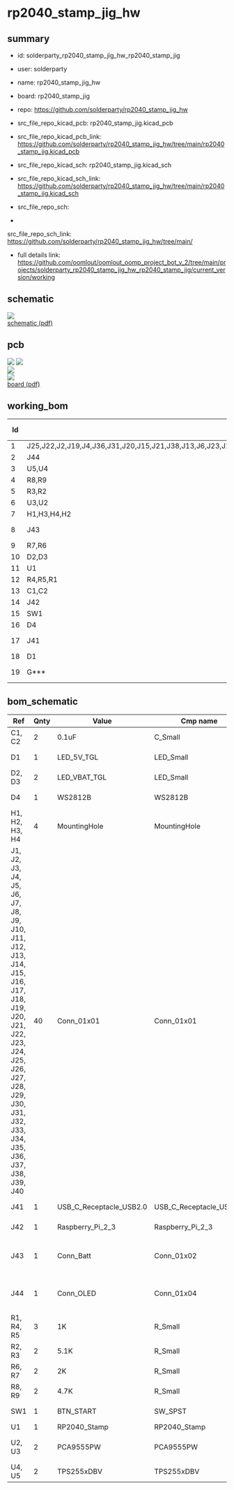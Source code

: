 # rp2040_stamp_jig_hw
 
## summary 
* id: solderparty_rp2040_stamp_jig_hw_rp2040_stamp_jig
* user: solderparty
* name: rp2040_stamp_jig_hw
* board: rp2040_stamp_jig
* repo: https://github.com/solderparty/rp2040_stamp_jig_hw
* src_file_repo_kicad_pcb: rp2040_stamp_jig.kicad_pcb
* src_file_repo_kicad_pcb_link: https://github.com/solderparty/rp2040_stamp_jig_hw/tree/main/rp2040_stamp_jig.kicad_pcb
* src_file_repo_kicad_sch: rp2040_stamp_jig.kicad_sch
* src_file_repo_kicad_sch_link: https://github.com/solderparty/rp2040_stamp_jig_hw/tree/main/rp2040_stamp_jig.kicad_sch

* src_file_repo_sch: 
*
 src_file_repo_sch_link: https://github.com/solderparty/rp2040_stamp_jig_hw/tree/main/
* full details link: https://github.com/oomlout/oomlout_oomp_project_bot_v_2/tree/main/projects/solderparty_rp2040_stamp_jig_hw_rp2040_stamp_jig/current_version/working  

## schematic  
![](working_schematic_600.png)  
[schematic (pdf)](working_schematic.pdf)  

## pcb  
![](working_3d_600.png) 
![](working_3d_front_600.png)  
![](working_3d_back_600.png)  
![](working_600.png)  
[board (pdf)](working.pdf)  

## working_bom
| Id | Designator | Footprint | Quantity | Designation | Supplier and ref |  | None | 
| --- | --- | --- | --- | --- | --- | --- | --- | 
| 1 | J25,J22,J2,J19,J4,J36,J31,J20,J15,J21,J38,J13,J6,J23,J17,J7,J35,J12,J39,J11,J10,J33,J29,J5,J32,J9,J18,J27,J37,J28,J14,J40,J16,J3,J1,J30,J26,J8,J24,J34 | StampSpring_1x01_P1.00mm_Vertical | 40 | Conn_01x01 |  |  | [''] | 
| 2 | J44 | PinHeader_1x04_P2.54mm_Vertical | 1 | Conn_OLED |  |  | [''] | 
| 3 | U5,U4 | SOT-23-6 | 2 | TPS255xDBV |  |  | [''] | 
| 4 | R8,R9 | R_0603_1608Metric | 2 | 4.7K |  |  | [''] | 
| 5 | R3,R2 | R_0603_1608Metric | 2 | 5.1K |  |  | [''] | 
| 6 | U3,U2 | TSSOP-24_4.4x7.8mm_P0.65mm | 2 | PCA9555PW |  |  | [''] | 
| 7 | H1,H3,H4,H2 | MountingHole_3.2mm_M3 | 4 | MountingHole |  |  | [''] | 
| 8 | J43 | JST_PH_S2B-PH-SM4-TB_1x02-1MP_P2.00mm_Horizontal | 1 | Conn_Batt |  |  | [''] | 
| 9 | R7,R6 | R_0603_1608Metric | 2 | 2K |  |  | [''] | 
| 10 | D2,D3 | LED_0603_1608Metric | 2 | LED_VBAT_TGL |  |  | [''] | 
| 11 | U1 | RP2040_Stamp_SMD | 1 | RP2040_Stamp |  |  | [''] | 
| 12 | R4,R5,R1 | R_0603_1608Metric | 3 | 1K |  |  | [''] | 
| 13 | C1,C2 | C_0603_1608Metric | 2 | 0.1uF |  |  | [''] | 
| 14 | J42 | PinHeader_2x20_P2.54mm_Vertical | 1 | Raspberry_Pi_2_3 |  |  | [''] | 
| 15 | SW1 | SW_SPST_PTS645 | 1 | BTN_START |  |  | [''] | 
| 16 | D4 | LED_WS2812B_PLCC4_5.0x5.0mm_P3.2mm | 1 | WS2812B |  |  | [''] | 
| 17 | J41 | USB_C_Receptacle_XKB_U262-16XN-4BVC11 | 1 | USB_C_Receptacle_USB2.0 |  |  | [''] | 
| 18 | D1 | LED_0603_1608Metric | 1 | LED_5V_TGL |  |  | [''] | 
| 19 | G*** | SolderParty-New-Logo_15x12.7mm_SilkScreen | 1 | LOGO |  |  | [''] | 


## bom_schematic
| Ref | Qnty | Value | Cmp name | Footprint | Description | Vendor | DNP | 
| --- | --- | --- | --- | --- | --- | --- | --- | 
| C1, C2 | 2 | 0.1uF | C_Small | Capacitor_SMD:C_0603_1608Metric | Unpolarized capacitor, small symbol |  |  | 
| D1 | 1 | LED_5V_TGL | LED_Small | LED_SMD:LED_0603_1608Metric | Light emitting diode, small symbol |  |  | 
| D2, D3 | 2 | LED_VBAT_TGL | LED_Small | LED_SMD:LED_0603_1608Metric | Light emitting diode, small symbol |  |  | 
| D4 | 1 | WS2812B | WS2812B | LED_SMD:LED_WS2812B_PLCC4_5.0x5.0mm_P3.2mm | RGB LED with integrated controller |  |  | 
| H1, H2, H3, H4 | 4 | MountingHole | MountingHole | MountingHole:MountingHole_3.2mm_M3 | Mounting Hole without connection |  |  | 
| J1, J2, J3, J4, J5, J6, J7, J8, J9, J10, J11, J12, J13, J14, J15, J16, J17, J18, J19, J20, J21, J22, J23, J24, J25, J26, J27, J28, J29, J30, J31, J32, J33, J34, J35, J36, J37, J38, J39, J40 | 40 | Conn_01x01 | Conn_01x01 | Connector_Extra:StampSpring_1x01_P1.00mm_Vertical | Generic connector, single row, 01x01, script generated (kicad-library-utils/schlib/autogen/connector/) |  |  | 
| J41 | 1 | USB_C_Receptacle_USB2.0 | USB_C_Receptacle_USB2.0 | Connector_USB:USB_C_Receptacle_XKB_U262-16XN-4BVC11 | USB 2.0-only Type-C Receptacle connector |  |  | 
| J42 | 1 | Raspberry_Pi_2_3 | Raspberry_Pi_2_3 | Connector_PinHeader_2.54mm:PinHeader_2x20_P2.54mm_Vertical | expansion header for Raspberry Pi 2 & 3 |  |  | 
| J43 | 1 | Conn_Batt | Conn_01x02 | Connector_JST:JST_PH_S2B-PH-SM4-TB_1x02-1MP_P2.00mm_Horizontal | Generic connector, single row, 01x02, script generated (kicad-library-utils/schlib/autogen/connector/) |  |  | 
| J44 | 1 | Conn_OLED | Conn_01x04 | Connector_PinHeader_2.54mm:PinHeader_1x04_P2.54mm_Vertical | Generic connector, single row, 01x04, script generated (kicad-library-utils/schlib/autogen/connector/) |  |  | 
| R1, R4, R5 | 3 | 1K | R_Small | Resistor_SMD:R_0603_1608Metric | Resistor, small symbol |  |  | 
| R2, R3 | 2 | 5.1K | R_Small | Resistor_SMD:R_0603_1608Metric | Resistor, small symbol |  |  | 
| R6, R7 | 2 | 2K | R_Small | Resistor_SMD:R_0603_1608Metric | Resistor, small symbol |  |  | 
| R8, R9 | 2 | 4.7K | R_Small | Resistor_SMD:R_0603_1608Metric | Resistor, small symbol |  |  | 
| SW1 | 1 | BTN_START | SW_SPST | Button_Switch_SMD:SW_SPST_PTS645 | Single Pole Single Throw (SPST) switch |  |  | 
| U1 | 1 | RP2040_Stamp | RP2040_Stamp | RP2040_Stamp:RP2040_Stamp_SMD |  |  |  | 
| U2, U3 | 2 | PCA9555PW | PCA9555PW | Package_SO:TSSOP-24_4.4x7.8mm_P0.65mm | IO expander 16 GPIO, I2C 400kHz, Interrupt, 2.3 - 5.5V, TSSOP-24 |  |  | 
| U4, U5 | 2 | TPS255xDBV | TPS255xDBV | Package_TO_SOT_SMD:SOT-23-6 |  |  |  | 



